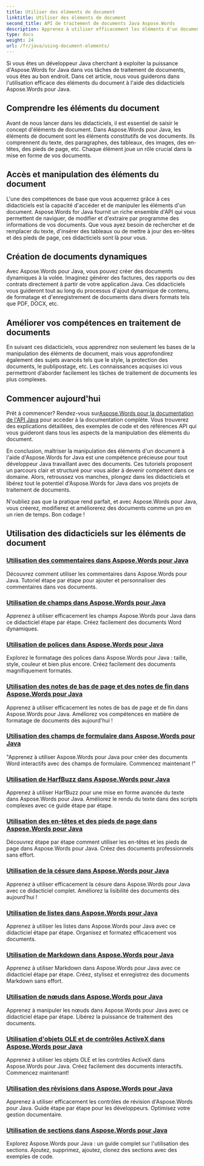 ```yaml
---
title: Utiliser des éléments de document
linktitle: Utiliser des éléments de document
second_title: API de traitement de documents Java Aspose.Words
description: Apprenez à utiliser efficacement les éléments d'un document dans Aspose.Words pour Java grâce à nos didacticiels complets. Améliorez vos compétences en traitement de documents Java dès aujourd'hui !
type: docs
weight: 24
url: /fr/java/using-document-elements/
---
```


Si vous êtes un développeur Java cherchant à exploiter la puissance d'Aspose.Words for Java dans vos tâches de traitement de documents, vous êtes au bon endroit. Dans cet article, nous vous guiderons dans l'utilisation efficace des éléments du document à l'aide des didacticiels Aspose.Words pour Java.

## Comprendre les éléments du document

Avant de nous lancer dans les didacticiels, il est essentiel de saisir le concept d'éléments de document. Dans Aspose.Words pour Java, les éléments de document sont les éléments constitutifs de vos documents. Ils comprennent du texte, des paragraphes, des tableaux, des images, des en-têtes, des pieds de page, etc. Chaque élément joue un rôle crucial dans la mise en forme de vos documents.

## Accès et manipulation des éléments du document

L'une des compétences de base que vous acquerrez grâce à ces didacticiels est la capacité d'accéder et de manipuler les éléments d'un document. Aspose.Words for Java fournit un riche ensemble d'API qui vous permettent de naviguer, de modifier et d'extraire par programme des informations de vos documents. Que vous ayez besoin de rechercher et de remplacer du texte, d'insérer des tableaux ou de mettre à jour des en-têtes et des pieds de page, ces didacticiels sont là pour vous.

## Création de documents dynamiques

Avec Aspose.Words pour Java, vous pouvez créer des documents dynamiques à la volée. Imaginez générer des factures, des rapports ou des contrats directement à partir de votre application Java. Ces didacticiels vous guideront tout au long du processus d'ajout dynamique de contenu, de formatage et d'enregistrement de documents dans divers formats tels que PDF, DOCX, etc.

## Améliorer vos compétences en traitement de documents

En suivant ces didacticiels, vous apprendrez non seulement les bases de la manipulation des éléments de document, mais vous approfondirez également des sujets avancés tels que le style, la protection des documents, le publipostage, etc. Les connaissances acquises ici vous permettront d’aborder facilement les tâches de traitement de documents les plus complexes.

## Commencer aujourd'hui

 Prêt à commencer? Rendez-vous sur[Aspose.Words pour la documentation de l'API Java](https://reference.aspose.com/words/java/) pour accéder à la documentation complète. Vous trouverez des explications détaillées, des exemples de code et des références API qui vous guideront dans tous les aspects de la manipulation des éléments du document.

En conclusion, maîtriser la manipulation des éléments d'un document à l'aide d'Aspose.Words for Java est une compétence précieuse pour tout développeur Java travaillant avec des documents. Ces tutoriels proposent un parcours clair et structuré pour vous aider à devenir compétent dans ce domaine. Alors, retroussez vos manches, plongez dans les didacticiels et libérez tout le potentiel d'Aspose.Words for Java dans vos projets de traitement de documents.

N'oubliez pas que la pratique rend parfait, et avec Aspose.Words pour Java, vous créerez, modifierez et améliorerez des documents comme un pro en un rien de temps. Bon codage !

## Utilisation des didacticiels sur les éléments de document
### [Utilisation des commentaires dans Aspose.Words pour Java](./using-comments/)
Découvrez comment utiliser les commentaires dans Aspose.Words pour Java. Tutoriel étape par étape pour ajouter et personnaliser des commentaires dans vos documents.
### [Utilisation de champs dans Aspose.Words pour Java](./using-fields/)
Apprenez à utiliser efficacement les champs Aspose.Words pour Java dans ce didacticiel étape par étape. Créez facilement des documents Word dynamiques.
### [Utilisation de polices dans Aspose.Words pour Java](./using-fonts/)
Explorez le formatage des polices dans Aspose.Words pour Java : taille, style, couleur et bien plus encore. Créez facilement des documents magnifiquement formatés.
### [Utilisation des notes de bas de page et des notes de fin dans Aspose.Words pour Java](./using-footnotes-and-endnotes/)
Apprenez à utiliser efficacement les notes de bas de page et de fin dans Aspose.Words pour Java. Améliorez vos compétences en matière de formatage de documents dès aujourd'hui !
### [Utilisation des champs de formulaire dans Aspose.Words pour Java](./using-form-fields/)
"Apprenez à utiliser Aspose.Words pour Java pour créer des documents Word interactifs avec des champs de formulaire. Commencez maintenant !"
### [Utilisation de HarfBuzz dans Aspose.Words pour Java](./using-harfbuzz/)
Apprenez à utiliser HarfBuzz pour une mise en forme avancée du texte dans Aspose.Words pour Java. Améliorez le rendu du texte dans des scripts complexes avec ce guide étape par étape.
### [Utilisation des en-têtes et des pieds de page dans Aspose.Words pour Java](./using-headers-and-footers/)
Découvrez étape par étape comment utiliser les en-têtes et les pieds de page dans Aspose.Words pour Java. Créez des documents professionnels sans effort.
### [Utilisation de la césure dans Aspose.Words pour Java](./using-hyphenation/)
Apprenez à utiliser efficacement la césure dans Aspose.Words pour Java avec ce didacticiel complet. Améliorez la lisibilité des documents dès aujourd’hui !
### [Utilisation de listes dans Aspose.Words pour Java](./using-lists/)
Apprenez à utiliser les listes dans Aspose.Words pour Java avec ce didacticiel étape par étape. Organisez et formatez efficacement vos documents.
### [Utilisation de Markdown dans Aspose.Words pour Java](./using-markdown/)
Apprenez à utiliser Markdown dans Aspose.Words pour Java avec ce didacticiel étape par étape. Créez, stylisez et enregistrez des documents Markdown sans effort.
### [Utilisation de nœuds dans Aspose.Words pour Java](./using-nodes/)
Apprenez à manipuler les nœuds dans Aspose.Words pour Java avec ce didacticiel étape par étape. Libérez la puissance de traitement des documents.
### [Utilisation d'objets OLE et de contrôles ActiveX dans Aspose.Words pour Java](./using-ole-objects-and-activex/)
Apprenez à utiliser les objets OLE et les contrôles ActiveX dans Aspose.Words pour Java. Créez facilement des documents interactifs. Commencez maintenant!
### [Utilisation des révisions dans Aspose.Words pour Java](./using-revisions/)
Apprenez à utiliser efficacement les contrôles de révision d'Aspose.Words pour Java. Guide étape par étape pour les développeurs. Optimisez votre gestion documentaire.
### [Utilisation de sections dans Aspose.Words pour Java](./using-sections/)
Explorez Aspose.Words pour Java : un guide complet sur l'utilisation des sections. Ajoutez, supprimez, ajoutez, clonez des sections avec des exemples de code.